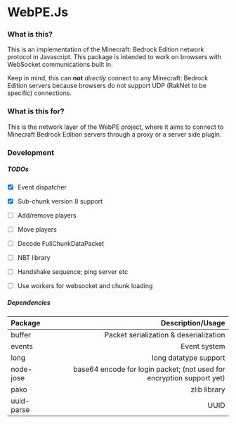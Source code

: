 # WebPE.Js

### What is this? 
This is an implementation of the Minecraft: Bedrock Edition network protocol in Javascript. 
This package is intended to work on browsers with WebSocket communications built in. 

Keep in mind, this can __not__ *directly* connect to any Minecraft: Bedrock Edition servers because browsers do not 
support UDP (RakNet to be specific) connections. 


### What is this for? 
This is the network layer of the WebPE project, where it aims to connect to Minecraft Bedrock Edition servers 
through a proxy or a server side plugin. 


### Development

##### TODOs

- [X] Event dispatcher
- [X] Sub-chunk version 8 support
- [ ] Add/remove players
- [ ] Move players
- [ ] Decode FullChunkDataPacket
- [ ] NBT library
- [ ] Handshake sequence; ping server etc
- [ ] Use workers for websocket and chunk loading


##### Dependencies

| Package | Description/Usage |
|:--------|------:|
| buffer | Packet serialization & deserialization |
| events | Event system |
| long | long datatype support |
| node-jose | base64 encode for login packet; (not used for encryption support yet) |
| pako | zlib library |
| uuid-parse | UUID |
